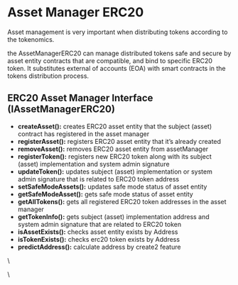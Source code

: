 # Asset Manager ERC20

Asset management is very important when distributing tokens according to the tokenomics.

the AssetManagerERC20 can manage distributed tokens safe and secure by asset entity contracts that are compatible, and bind to specific ERC20 token. It substitutes external of accounts (EOA) with smart contracts in the tokens distribution process.

## ERC20 Asset Manager Interface (IAssetManagerERC20)

* **createAsset():** creates ERC20 asset entity that the subject (asset) contract has registered in the asset manager
* **registerAsset():** registers ERC20 asset entity that it’s already created
* **removeAsset():** removes ERC20 asset entity from assetManager
* **registerToken():** registers new ERC20 token along with its subject (asset) implementation and system admin signature
* **updateToken():** updates subject (asset) implementation or system admin signature that is related to ERC20 token address
* **setSafeModeAssets():** updates safe mode status of asset entity
* **getSafeModeAsset():** gets safe mode status of asset entity
* **getAllTokens():** gets all registered ERC20 token addresses in the asset manager
* **getTokenInfo():** gets subject (asset) implementation address and system admin signature that are related to ERC20 token
* **isAssetExists():** checks asset entity exists by Address
* **isTokenExists():** checks erc20 token exists by Address
* **predictAddress():** calculate address by create2 feature

\


\
